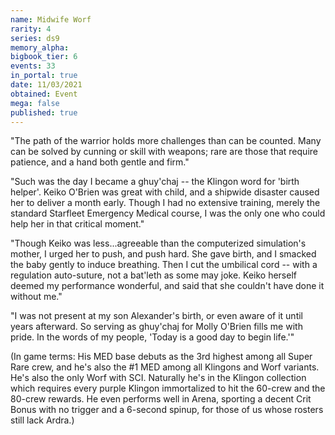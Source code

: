 ```yaml
---
name: Midwife Worf
rarity: 4
series: ds9
memory_alpha:
bigbook_tier: 6
events: 33
in_portal: true
date: 11/03/2021
obtained: Event
mega: false
published: true
---
```


"The path of the warrior holds more challenges than can be counted. Many can be solved by cunning or skill with weapons; rare are those that require patience, and a hand both gentle and firm."

"Such was the day I became a ghuy'chaj -- the Klingon word for 'birth helper'. Keiko O'Brien was great with child, and a shipwide disaster caused her to deliver a month early. Though I had no extensive training, merely the standard Starfleet Emergency Medical course, I was the only one who could help her in that critical moment."

"Though Keiko was less...agreeable than the computerized simulation's mother, I urged her to push, and push hard. She gave birth, and I smacked the baby gently to induce breathing. Then I cut the umbilical cord -- with a regulation auto-suture, not a bat'leth as some may joke. Keiko herself deemed my performance wonderful, and said that she couldn't have done it without me."

"I was not present at my son Alexander's birth, or even aware of it until years afterward. So serving as ghuy'chaj for Molly O'Brien fills me with pride. In the words of my people, 'Today is a good day to begin life.'"

(In game terms: His MED base debuts as the 3rd highest among all Super Rare crew, and he's also the #1 MED among all Klingons and Worf variants. He's also the only Worf with SCI. Naturally he's in the Klingon collection which requires every purple Klingon immortalized to hit the 60-crew and the 80-crew rewards. He even performs well in Arena, sporting a decent Crit Bonus with no trigger and a 6-second spinup, for those of us whose rosters still lack Ardra.)

